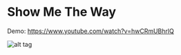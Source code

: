 # Show Me The Way

Demo: https://www.youtube.com/watch?v=hwCRmUBhrlQ

![alt tag](http://i.imgur.com/Mkyxp2N.png)
